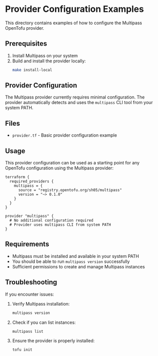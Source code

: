 # Provider Configuration Examples

This directory contains examples of how to configure the Multipass OpenTofu provider.

## Prerequisites

1. Install Multipass on your system
2. Build and install the provider locally:
   ```bash
   make install-local
   ```

## Provider Configuration

The Multipass provider currently requires minimal configuration. The provider automatically detects and uses the `multipass` CLI tool from your system PATH.

## Files

- `provider.tf` - Basic provider configuration example

## Usage

This provider configuration can be used as a starting point for any OpenTofu configuration using the Multipass provider:

```hcl
terraform {
  required_providers {
    multipass = {
      source = "registry.opentofu.org/sh05/multipass"
      version = "~> 0.1.0"
    }
  }
}

provider "multipass" {
  # No additional configuration required
  # Provider uses multipass CLI from system PATH
}
```

## Requirements

- Multipass must be installed and available in your system PATH
- You should be able to run `multipass version` successfully
- Sufficient permissions to create and manage Multipass instances

## Troubleshooting

If you encounter issues:

1. Verify Multipass installation:
   ```bash
   multipass version
   ```

2. Check if you can list instances:
   ```bash
   multipass list
   ```

3. Ensure the provider is properly installed:
   ```bash
   tofu init
   ```